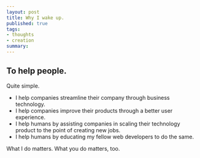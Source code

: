 ```yaml
---
layout: post
title: Why I wake up.
published: true
tags:
- thoughts
- creation
summary: 
---
```


## To help people.

Quite simple.

* I help companies streamline their company through business technology.
* I help companies improve their products through a better user experience.
* I help humans by assisting companies in scaling their technology product
to the point of creating new jobs.
* I help humans by educating my fellow web developers to do the same.

What I do matters. What you do matters, too.

